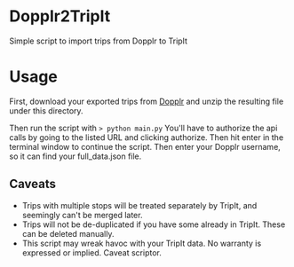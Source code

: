 Dopplr2TripIt
=============

Simple script to import trips from Dopplr to TripIt

# Usage #

First, download your exported trips from [Dopplr](http://www.dopplr.com/account/data_export) and unzip the resulting file under this directory.

Then run the script with `> python main.py`
You'll have to authorize the api calls by going to the listed URL and clicking authorize. Then hit enter in the terminal window to continue the script.
Then enter your Dopplr username, so it can find your full_data.json file.

## Caveats ##
* Trips with multiple stops will be treated separately by TripIt, and seemingly can't be merged later.
* Trips will not be de-duplicated if you have some already in TripIt. These can be deleted manually.
* This script may wreak havoc with your TripIt data. No warranty is expressed or implied. Caveat scriptor.